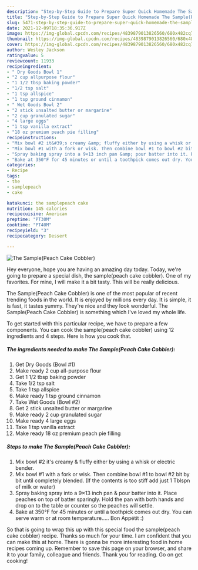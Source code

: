 ```yaml
---
description: "Step-by-Step Guide to Prepare Super Quick Homemade The Sample(Peach Cake Cobbler)"
title: "Step-by-Step Guide to Prepare Super Quick Homemade The Sample(Peach Cake Cobbler)"
slug: 5471-step-by-step-guide-to-prepare-super-quick-homemade-the-samplepeach-cake-cobbler
date: 2021-12-09T18:35:36.917Z
image: https://img-global.cpcdn.com/recipes/4839879013826560/680x482cq70/the-samplepeach-cake-cobbler-recipe-main-photo.jpg
thumbnail: https://img-global.cpcdn.com/recipes/4839879013826560/680x482cq70/the-samplepeach-cake-cobbler-recipe-main-photo.jpg
cover: https://img-global.cpcdn.com/recipes/4839879013826560/680x482cq70/the-samplepeach-cake-cobbler-recipe-main-photo.jpg
author: Wesley Jackson
ratingvalue: 5
reviewcount: 11933
recipeingredient:
- " Dry Goods Bowl 1"
- "2 cup allpurpose flour"
- "1 1/2 tbsp baking powder"
- "1/2 tsp salt"
- "1 tsp allspice"
- "1 tsp ground cinnamon"
- " Wet Goods Bowl 2"
- "2 stick unsalted butter or margarine"
- "2 cup granulated sugar"
- "4 large eggs"
- "1 tsp vanilla extract"
- "18 oz premium peach pie filling"
recipeinstructions:
- "Mix bowl #2 it&#39;s creamy &amp; fluffy either by using a whisk or electric bender."
- "Mix bowl #1 with a fork or wisk. Then combine bowl #1 to bowl #2 bit by bit until completely blended. (If the contents is too stiff add just 1 Tblspn of milk or water)"
- "Spray baking spray into a 9×13 inch pan &amp; pour batter into it. Place peaches on top of batter sparingly. Hold the pan with both hands and drop on to the table or counter so the peaches will settle."
- "Bake at 350°F for 45 minutes or until a toothpick comes out dry. You can serve warm or at room temperature..... Bon Appétit :)"
categories:
- Recipe
tags:
- the
- samplepeach
- cake

katakunci: the samplepeach cake 
nutrition: 145 calories
recipecuisine: American
preptime: "PT30M"
cooktime: "PT40M"
recipeyield: "3"
recipecategory: Dessert

---
```



![The Sample(Peach Cake Cobbler)](https://img-global.cpcdn.com/recipes/4839879013826560/680x482cq70/the-samplepeach-cake-cobbler-recipe-main-photo.jpg)

Hey everyone, hope you are having an amazing day today. Today, we're going to prepare a special dish, the sample(peach cake cobbler). One of my favorites. For mine, I will make it a bit tasty. This will be really delicious.



The Sample(Peach Cake Cobbler) is one of the most popular of recent trending foods in the world. It is enjoyed by millions every day. It is simple, it is fast, it tastes yummy. They're nice and they look wonderful. The Sample(Peach Cake Cobbler) is something which I've loved my whole life.


To get started with this particular recipe, we have to prepare a few components. You can cook the sample(peach cake cobbler) using 12 ingredients and 4 steps. Here is how you cook that.

<!--inarticleads1-->

##### The ingredients needed to make The Sample(Peach Cake Cobbler):

1. Get  Dry Goods (Bowl #1)
1. Make ready 2 cup all-purpose flour
1. Get 1 1/2 tbsp baking powder
1. Take 1/2 tsp salt
1. Take 1 tsp allspice
1. Make ready 1 tsp ground cinnamon
1. Take  Wet Goods (Bowl #2)
1. Get 2 stick unsalted butter or margarine
1. Make ready 2 cup granulated sugar
1. Make ready 4 large eggs
1. Take 1 tsp vanilla extract
1. Make ready 18 oz premium peach pie filling




<!--inarticleads2-->

##### Steps to make The Sample(Peach Cake Cobbler):

1. Mix bowl #2 it&#39;s creamy &amp; fluffy either by using a whisk or electric bender.
1. Mix bowl #1 with a fork or wisk. Then combine bowl #1 to bowl #2 bit by bit until completely blended. (If the contents is too stiff add just 1 Tblspn of milk or water)
1. Spray baking spray into a 9×13 inch pan &amp; pour batter into it. Place peaches on top of batter sparingly. Hold the pan with both hands and drop on to the table or counter so the peaches will settle.
1. Bake at 350°F for 45 minutes or until a toothpick comes out dry. You can serve warm or at room temperature..... Bon Appétit :)




So that is going to wrap this up with this special food the sample(peach cake cobbler) recipe. Thanks so much for your time. I am confident that you can make this at home. There is gonna be more interesting food in home recipes coming up. Remember to save this page on your browser, and share it to your family, colleague and friends. Thank you for reading. Go on get cooking!
